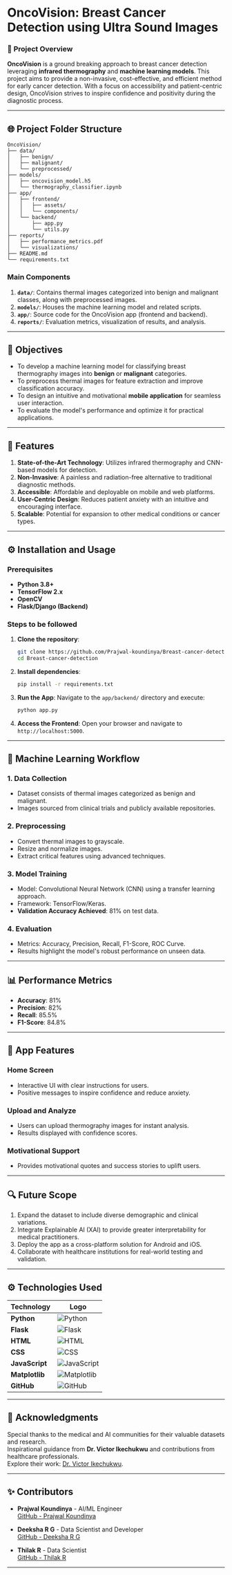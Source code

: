 # **OncoVision: Breast Cancer Detection using Ultra Sound Images**

### 🌟 **Project Overview**

**OncoVision** is a ground breaking approach to breast cancer detection leveraging **infrared thermography** and **machine learning models**. This project aims to provide a non-invasive, cost-effective, and efficient method for early cancer detection. With a focus on accessibility and patient-centric design, OncoVision strives to inspire confidence and positivity during the diagnostic process.

---

## 🌐 **Project Folder Structure**

```
OncoVision/
├── data/
│   ├── benign/
│   ├── malignant/
│   └── preprocessed/
├── models/
│   ├── oncovision_model.h5
│   └── thermography_classifier.ipynb
├── app/
│   ├── frontend/
│   │   ├── assets/
│   │   └── components/
│   └── backend/
│       ├── app.py
│       └── utils.py
├── reports/
│   ├── performance_metrics.pdf
│   └── visualizations/
├── README.md
└── requirements.txt
```

### **Main Components**
1. **`data/`**: Contains thermal images categorized into benign and malignant classes, along with preprocessed images.
2. **`models/`**: Houses the machine learning model and related scripts.
3. **`app/`**: Source code for the OncoVision app (frontend and backend).
4. **`reports/`**: Evaluation metrics, visualization of results, and analysis.

---

## 🎯 **Objectives**

- To develop a machine learning model for classifying breast thermography images into **benign** or **malignant** categories.
- To preprocess thermal images for feature extraction and improve classification accuracy.
- To design an intuitive and motivational **mobile application** for seamless user interaction.
- To evaluate the model's performance and optimize it for practical applications.

---

## 🚀 **Features**

1. **State-of-the-Art Technology**: Utilizes infrared thermography and CNN-based models for detection.
2. **Non-Invasive**: A painless and radiation-free alternative to traditional diagnostic methods.
3. **Accessible**: Affordable and deployable on mobile and web platforms.
4. **User-Centric Design**: Reduces patient anxiety with an intuitive and encouraging interface.
5. **Scalable**: Potential for expansion to other medical conditions or cancer types.

---

## ⚙️ **Installation and Usage**

### Prerequisites

- **Python 3.8+**
- **TensorFlow 2.x**
- **OpenCV**
- **Flask/Django (Backend)**

### Steps to be followed

1. **Clone the repository**:
   ```bash
   git clone https://github.com/Prajwal-koundinya/Breast-cancer-detection.git
   cd Breast-cancer-detection
   ```

2. **Install dependencies**:
   ```bash
   pip install -r requirements.txt
   ```

3. **Run the App**:
   Navigate to the `app/backend/` directory and execute:
   ```bash
   python app.py
   ```

4. **Access the Frontend**:
   Open your browser and navigate to `http://localhost:5000`.

---

## 🧠 **Machine Learning Workflow**

### 1. **Data Collection**
   - Dataset consists of thermal images categorized as benign and malignant.
   - Images sourced from clinical trials and publicly available repositories.

### 2. **Preprocessing**
   - Convert thermal images to grayscale.
   - Resize and normalize images.
   - Extract critical features using advanced techniques.

### 3. **Model Training**
   - Model: Convolutional Neural Network (CNN) using a transfer learning approach.
   - Framework: TensorFlow/Keras.
   - **Validation Accuracy Achieved**: 81% on test data.

### 4. **Evaluation**
   - Metrics: Accuracy, Precision, Recall, F1-Score, ROC Curve.
   - Results highlight the model's robust performance on unseen data.

---

## 📊 **Performance Metrics**

- **Accuracy**: 81%
- **Precision**: 82%
- **Recall**: 85.5%
- **F1-Score**: 84.8%

---

## 📱 **App Features**

### **Home Screen**
- Interactive UI with clear instructions for users.
- Positive messages to inspire confidence and reduce anxiety.

### **Upload and Analyze**
- Users can upload thermography images for instant analysis.
- Results displayed with confidence scores.

### **Motivational Support**
- Provides motivational quotes and success stories to uplift users.

---

## 🔍 **Future Scope**

1. Expand the dataset to include diverse demographic and clinical variations.
2. Integrate Explainable AI (XAI) to provide greater interpretability for medical practitioners.
3. Deploy the app as a cross-platform solution for Android and iOS.
4. Collaborate with healthcare institutions for real-world testing and validation.

---

## ⚙️ **Technologies Used**

| **Technology**       | **Logo**                                                                                  |
|-----------------------|-------------------------------------------------------------------------------------------|
| **Python**           | ![Python](https://img.shields.io/badge/Python-3776AB?style=for-the-badge&logo=python&logoColor=white) |
| **Flask**            | ![Flask](https://img.shields.io/badge/Flask-000000?style=for-the-badge&logo=flask&logoColor=white) |
| **HTML**             | ![HTML](https://img.shields.io/badge/HTML5-E34F26?style=for-the-badge&logo=html5&logoColor=white) |
| **CSS**              | ![CSS](https://img.shields.io/badge/CSS3-1572B6?style=for-the-badge&logo=css3&logoColor=white) |
| **JavaScript**       | ![JavaScript](https://img.shields.io/badge/JavaScript-F7DF1E?style=for-the-badge&logo=javascript&logoColor=black) |
| **Matplotlib**       | ![Matplotlib](https://img.shields.io/badge/Matplotlib-11557C?style=for-the-badge&logo=python&logoColor=white) |
| **GitHub**           | ![GitHub](https://img.shields.io/badge/GitHub-181717?style=for-the-badge&logo=github&logoColor=white) |

---

## 🤝 **Acknowledgments**

Special thanks to the medical and AI communities for their valuable datasets and research.  
Inspirational guidance from **Dr. Victor Ikechukwu** and contributions from healthcare professionals.  
Explore their work: [Dr. Victor Ikechukwu](https://github.com/Victor-Ikechukwu).

---

## ✨ **Contributors**

- **Prajwal Koundinya** - AI/ML Engineer  
  [GitHub - Prajwal Koundinya](https://github.com/Prajwal-koundinya)  
- **Deeksha R G** - Data Scientist and Developer  
  [GitHub - Deeksha R G](https://github.com/deeksha-rg)
  
- **Thilak R** - Data Scientist  
  [GitHub - Thilak R](https://github.com/thilak-r)   

---

